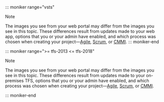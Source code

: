 
<a id="image-diff"></a>  

::: moniker range="vsts"
>[!NOTE]  
>The images you see from your web portal may differ from the images you see in this topic. These differences result from updates made to your web app, options that you or your admin have enabled, and which process was chosen when creating your project&mdash;[Agile](/vsts/work/work-items/guidance/agile-process), [Scrum](/vsts/work/work-items/guidance/scrum-process), or [CMMI](/vsts/work/work-items/guidance/cmmi-process). 
::: moniker-end


::: moniker range=">= tfs-2013 <= tfs-2018"
>[!NOTE]  
>The images you see from your web portal may differ from the images you see in this topic. These differences result from updates made to your on-premises TFS, options that you or your admin have enabled, and which process was chosen when creating your project&mdash;[Agile](/vsts/work/work-items/guidance/agile-process), [Scrum](/vsts/work/work-items/guidance/scrum-process), or [CMMI](/vsts/work/work-items/guidance/cmmi-process).  

::: moniker-end